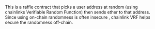 This is a raffle contract that picks a user address at random (using chainlinks Verifiable Random Function) then sends ether to that address. 
Since using on-chain randomness is often insecure , chainlink VRF helps secure the randomness off-chain.
